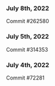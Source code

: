 ### July 8th, 2022

Commit #262580

### July 5th, 2022

Commit #314353


### July 4th, 2022

Commit #72281
